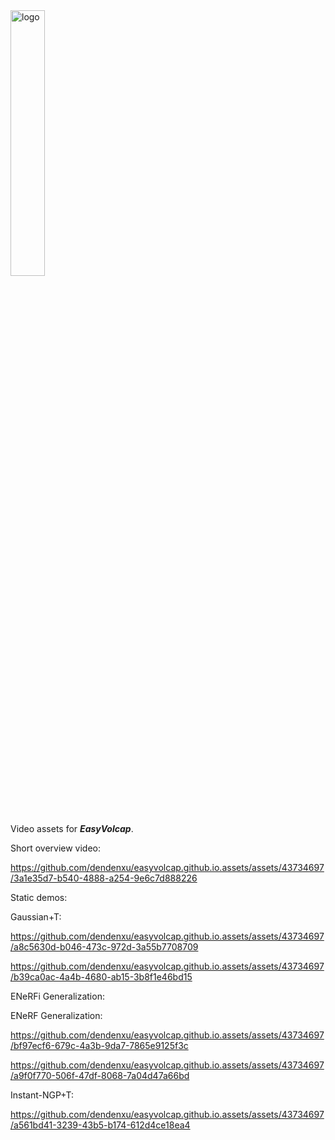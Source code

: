 <img src="https://github.com/dendenxu/easyvolcap.github.io.assets/assets/43734697/de41df46-25e6-456c-a253-90d7807b2a9a" alt="logo" width="33%"/>

Video assets for ***EasyVolcap***.

Short overview video:

https://github.com/dendenxu/easyvolcap.github.io.assets/assets/43734697/3a1e35d7-b540-4888-a254-9e6c7d888226

Static demos:

Gaussian+T:



https://github.com/dendenxu/easyvolcap.github.io.assets/assets/43734697/a8c5630d-b046-473c-972d-3a55b7708709



https://github.com/dendenxu/easyvolcap.github.io.assets/assets/43734697/b39ca0ac-4a4b-4680-ab15-3b8f1e46bd15


ENeRFi Generalization:


ENeRF Generalization:




https://github.com/dendenxu/easyvolcap.github.io.assets/assets/43734697/bf97ecf6-679c-4a3b-9da7-7865e9125f3c




https://github.com/dendenxu/easyvolcap.github.io.assets/assets/43734697/a9f0f770-506f-47df-8068-7a04d47a66bd



Instant-NGP+T:


https://github.com/dendenxu/easyvolcap.github.io.assets/assets/43734697/a561bd41-3239-43b5-b174-612d4ce18ea4

